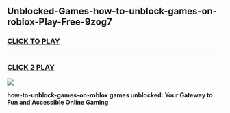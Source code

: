 
## Unblocked-Games-how-to-unblock-games-on-roblox-Play-Free-9zog7
<h3>
<a href="https://premium76.site?title=how-to-unblock-games-on-roblox&ref=18A">CLICK TO PLAY</a></h3>
<hr>

<h3>
<a href="https://premium76.site?title=how-to-unblock-games-on-roblox&ref=18A">CLICK 2 PLAY</a>
  
</h3>

<a href="https://premium76.site?title=how-to-unblock-games-on-roblox&ref=18A"><img src="https://clearcache.store/games.png"></a>


**how-to-unblock-games-on-roblox games unblocked: Your Gateway to Fun and Accessible Online Gaming**
